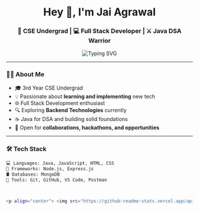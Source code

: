 <h1 align="center">Hey 👋, I'm Jai Agrawal</h1>
<h3 align="center">🚀 CSE Undergrad | 💻 Full Stack Developer | ⚔️ Java DSA Warrior</h3>

<p align="center">
  <img src="https://readme-typing-svg.demolab.com?font=Fira+Code&size=24&pause=1000&color=38BDF8&center=true&vCenter=true&multiline=true&width=600&lines=I+love+learning+and+building!;3rd+year+CSE+student+%F0%9F%92%BB;Full+Stack+Dev+Enthusiast+%F0%9F%9A%80;Java+DSA+Explorer+%F0%9F%94%A5;Always+open+to+collab+%F0%9F%A4%9D" alt="Typing SVG" />
</p>

---

### 👨‍💻 About Me

- 🎓 3rd Year CSE Undergrad  
- 💡 Passionate about **learning and implementing** new tech  
- 🌐 Full Stack Development enthusiast  
- 🔍 Exploring **Backend Technologies** currently  
- ☕ Java for DSA and building solid foundations  
- 🤝 Open for **collaborations, hackathons, and opportunities**

---

### 🛠️ Tech Stack

```bash
💻 Languages: Java, JavaScript, HTML, CSS  
🧠 Frameworks: Node.js, Express.js  
🛢️ Databases: MongoDB  
🧰 Tools: Git, GitHub, VS Code, Postman



<p align="center"> <img src="https://github-readme-stats.vercel.app/api?username=jaiii2909&show_icons=true&theme=tokyonight&hide_border=true" /> <img src="https://github-readme-streak-stats.herokuapp.com/?user=jaiii2909&theme=tokyonight&hide_border=true" /> <img src="https://github-readme-stats.vercel.app/api/top-langs/?username=jaiii2909&layout=compact&theme=tokyonight&hide_border=true" /> </p>
